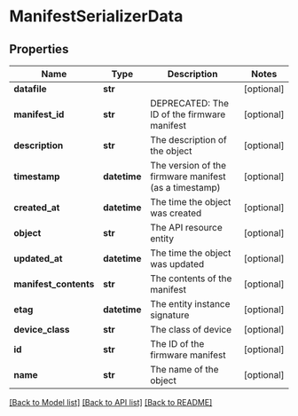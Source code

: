 # ManifestSerializerData

## Properties
Name | Type | Description | Notes
------------ | ------------- | ------------- | -------------
**datafile** | **str** |  | [optional] 
**manifest_id** | **str** | DEPRECATED: The ID of the firmware manifest | [optional] 
**description** | **str** | The description of the object | [optional] 
**timestamp** | **datetime** | The version of the firmware manifest (as a timestamp) | [optional] 
**created_at** | **datetime** | The time the object was created | [optional] 
**object** | **str** | The API resource entity | [optional] 
**updated_at** | **datetime** | The time the object was updated | [optional] 
**manifest_contents** | **str** | The contents of the manifest | [optional] 
**etag** | **datetime** | The entity instance signature | [optional] 
**device_class** | **str** | The class of device | [optional] 
**id** | **str** | The ID of the firmware manifest | [optional] 
**name** | **str** | The name of the object | [optional] 

[[Back to Model list]](../README.md#documentation-for-models) [[Back to API list]](../README.md#documentation-for-api-endpoints) [[Back to README]](../README.md)


